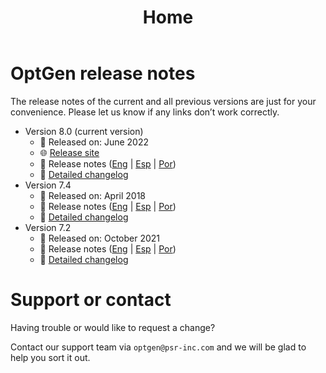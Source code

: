 ﻿---
layout: default
title: Home
nav_order: 1
description: "OptGen releases"
permalink: /
---

# OptGen release notes

The release notes of the current and all previous versions are just for your convenience. Please let us know if any links don’t work correctly.

* Version 8.0 (current version)
  * 📅 Released on: June 2022
  * 🌐 [Release site](http://psr-energy.com/software/optgen-8.0.html)
  * 📖 Release notes ([Eng](https://www.psr-inc.com/wp-content/uploads/softwares/optgen/OptgenReleaseNotesEng-8.0.pdf) \| [Esp](https://www.psr-inc.com/wp-content/uploads/softwares/optgen/OptgenReleaseNotesEsp-8.0.pdf) \| [Por](https://www.psr-inc.com/wp-content/uploads/softwares/optgen/OptgenReleaseNotesPor-8.0.pdf))
  * 📝 [Detailed changelog](optgen-8.0.md)
* Version 7.4
  * 📅 Released on: April 2018
  * 📖 Release notes ([Eng](https://www.psr-inc.com/wp-content/uploads/softwares/optgen/OptgenReleaseNotesEng-7.4.pdf) \| [Esp](https://www.psr-inc.com/wp-content/uploads/softwares/optgen/OptgenReleaseNotesEsp-7.4.pdf) \| [Por](https://www.psr-inc.com/wp-content/uploads/softwares/optgen/OptgenReleaseNotesPor-7.4.pdf))
  * 📝 [Detailed changelog](optgen-7.4.md)
* Version 7.2
  * 📅 Released on: October 2021
  * 📖 Release notes ([Eng](https://www.psr-inc.com/wp-content/uploads/softwares/optgen/OptgenReleaseNotesEng-7.2.pdf) \| [Esp](https://www.psr-inc.com/wp-content/uploads/softwares/optgen/OptgenReleaseNotesEsp-7.2.pdf) \| [Por](https://www.psr-inc.com/wp-content/uploads/softwares/optgen/OptgenReleaseNotesPor-7.2.pdf))
  * 📝 [Detailed changelog](optgen-7.2.md)

# Support or contact

Having trouble or would like to request a change?

Contact our support team via `optgen@psr-inc.com` and we will be glad to help you sort it out.